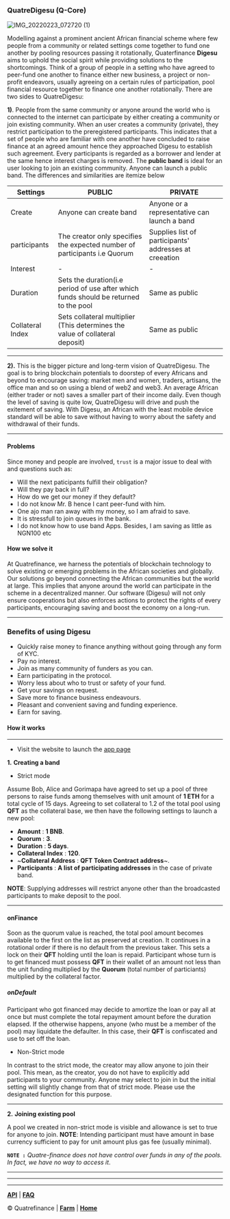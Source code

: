 ### QuatreDigesu (Q-Core)
![IMG_20220223_072720 (1)](https://user-images.githubusercontent.com/35783747/157897718-5105cd09-ac12-43b3-8497-4df906247957.png)

<!-- ![IMG_20220223_072700](https://user-images.githubusercontent.com/87430168/155271873-ca4643f1-c4fd-4fca-ad85-8a62607d2529.png) -->

Modelling against a prominent ancient African financial scheme where few people from a community or related settings come together to fund one another by pooling resources passing it rotationally, Quaterfinance **Digesu** aims to uphold the social spirit while providing solutions to the shortcomings. Think of a group of people in a setting who have agreed to peer-fund one another to finance either new business, a project or non-profit endeavors, usually agreeing on a certain rules of participation, pool financial resource together to finance one another rotationally. There are two sides to QuatreDigesu:

**1)**. People from the same community or anyone around the world who is connected to the internet can participate by either creating a community or join existing community. When an user creates a community (private), they restrict participation to the preregistered participants. This indicates that a set of people who are familiar with one another have concluded to raise finance at an agreed amount hence they approached Digesu to establish such agreement. Every participants is regarded  as a borrower and lender at the same hence interest charges is removed. The **public band** is ideal for an user looking to join an existing community. Anyone can launch a public band. The differences and similarities are itemize below

Settings | PUBLIC | PRIVATE
-------- | ------------ | -----------
Create | Anyone can create band | Anyone or a representative can launch a band
participants | The creator only specifies the expected number of participants i.e Quorum | Supplies list of participants' addresses at creeation
Interest | - | -
Duration | Sets the duration(i.e period of use after which funds should be returned to the pool | Same as public
Collateral Index | Sets collateral multiplier (This determines the value of collateral deposit) | Same as public

---------------

**2).** This is the bigger picture and long-term vision of QuatreDigesu. The goal is to bring blockchain potentials to doorstep of every Africans and beyond to encourage saving: market men and women, traders, artisans, the office man and so on using a blend of web2 and web3. An average African (either trader or not) saves a smaller part of their income daily. Even though the level of saving is quite low, QuatreDigesu will drive and push the exitement of saving.
With Digesu, an African with the least mobile device standard will be able to save without having to worry about the safety and withdrawal of their funds.

---------------

#### Problems
Since money and people are involved, `trust` is a major issue to deal with and questions such as:

- Will the next paticipants fulfill their obligation?
- Will they pay back in full?
- How do we get our money if they default?
- I do not know Mr. B hence I cant peer-fund with him.
- One ajo man ran away with my money, so I am afraid to save.
- It is stressfull to join queues in the bank.
- I do not know how to use band Apps. Besides, I am saving as little as NGN100 etc

#### How we solve it
At Quatrefinance, we harness the potentials of blockchain technology to solve existing or emerging problems in the African societies and globally. Our solutions go beyond connecting the African communities but the world at large. This implies that anyone around the world can participate in the scheme in a decentralized manner. Our software (Digesu) will not only ensure cooperations but also enforces actions to protect the rights of every participants, encouraging saving and boost the economy on a long-run.

---------------

### Benefits of using Digesu

- Quickly raise money to finance anything without going through any form of KYC.
- Pay no interest.
- Join as many community of funders as you can.
- Earn participating in the protocol.
- Worry less about who to trust or safety of your fund.
- Get your savings on request.
- Save more to finance business endeavours.
- Pleasant and convenient saving and funding experience.
- Earn for saving.

<!-- 
We represent thus:
- With collaterized:
  **Minimum QFT Holding** = **unit per head** x **Quorum**

- Without collaterized
  **Minimum QFT Holding** = **unit per head** x **Quorum** x **collateral factor**

`NOTE`: The pool admin (creator) may raise the collateral index at creation point. If this happens, the effect will be a correponding raise in the amount of **QFT holding** needed to get financed.
 -->


#### How it works
--------------
- Visit the website to launch the [app page](https://quatre.finance)

**1.** **Creating a band**

  - Strict mode

Assume Bob, Alice and Gorimapa have agreed to set up a pool of three persons to raise funds among themselves with unit amount of **1 ETH** for a total cycle of 15 days. Agreeing to set collateral to 1.2 of the total pool using **QFT** as the collateral base, we then have the following settings to launch a new pool:

  - **Amount** : **1 BNB**.
  - **Quorum** : **3**.
  - **Duration** : **5 days**.
  - **Collateral Index** : **120**. 
  - ~**Collateral Address** : **QFT Token Contract address**~.
  - **Participants** : **A list of participating addresses** in the case of private band.

**NOTE**: Supplying addresses will restrict anyone other than the broadcasted participants to make deposit to the pool.

--------------------

#### onFinance

Soon as the quorum value is reached, the total pool amount becomes available to the first on the list as preserved at creation. It continues in a rotational order if there is no default from the previous taker. This sets a lock on their **QFT** holding until the loan is repaid. Participant whose turn is to get financed must possess **QFT** in their wallet of an amount not less than the unit funding multiplied by the **Quorum** (total number of particiants) multiplied by the collateral factor.

##### onDefault

Participant who got financed may decide to amortize the loan or pay all at once but must complete the total repayment amount before the duration elapsed. If the otherwise happens, anyone (who must be a member of the pool) may liquidate the defaulter. In this case, their **QFT** is confiscated and use to set off the loan. 


  - Non-Strict mode

In contrast to the strict mode, the creator may allow anyone to join their pool. This mean, as the creator, you do not have to explicitly add participants to your community. Anyone may select to join in but the initial setting will slightly change from that of strict mode. Please use the designated function for this purpose. 

-----------------

**2.** **Joining existing pool**

A pool we created in non-strict mode is visible and allowance is set to true for anyone to join.
**NOTE**: Intending participant must have amount in base currency sufficient to pay for unit amount plus gas fee (usually minimal).  



**`NOTE :`** _Quatre-finance does not have control over funds in any of the pools. In fact, we have no way to access it_.

---------------------------


<!-- #### Participating benefit

At Quatrefinance each pool matters as they help strengthening the protocol. For the participants, activating a pool qualifies them to participate in the farming of **Quatrefinance Token - QFT** while completing a cycle qualifies them to earn farmed reward also as burning mechanism. However, this is not to be confused for reward for staking as the base rate for the former is lesser than latter. -->

<!-- Benefits come in the following ways: 

- _Interest on lending and borrowing_
- _Benefits of utilizing the pool to generate more profits_
- _Reward for participating in the protocol_
- _Staking benefit_ -->

--------------------------
<!-- 
#### The goal
The target is to enable anyone across the globe to access 

 a moderate short-term loan by providing a quota with promise to return (without default) the full amount together with accrued interest, and direct it to any profit-yielding endeavor (s) of their choice or access credits using existing portfolio as collateral. We cannot also rule out the reward aspect where participants are rewarded for staking as well as participating in the protocol.  -->

-----------------------

**[API](https://github.com/Quatre-Finance/Q-paper/blob/main/q_core/API.md)** | **[FAQ](https://github.com/Quatre-Finance/Q-paper/blob/main/q_core/faq.md)**

:copyright: Quatrefinance | **[Farm](https://github.com/Quatre-Finance/Q-paper/tree/main/q_farm)** | **[Home](https://github.com/Quatre-Finance/Q-paper#concept-overview)**

